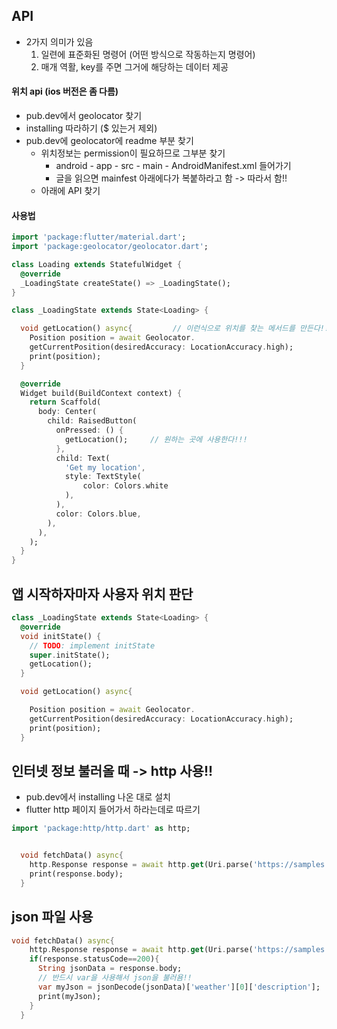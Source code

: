 ## API
* 2가지 의미가 있음
  1. 일련에 표준화된 명령어 (어떤 방식으로 작동하는지 명령어)
  2. 매개 역활, key를 주면 그거에 해당하는 데이터 제공
  
  
#### 위치 api (ios 버전은 좀 다름)
* pub.dev에서 geolocator 찾기
* installing 따라하기 ($ 있는거 제외)
* pub.dev에 geolocator에 readme 부분 찾기
  * 위치정보는 permission이 필요하므로 그부분 찾기
    * android - app - src - main - AndroidManifest.xml 들어가기
    * 글을 읽으면 mainfest 아래에다가 복붙하라고 함 -> 따라서 함!! 
  * 아래에 API 찾기


#### 사용법
```dart
import 'package:flutter/material.dart';
import 'package:geolocator/geolocator.dart';

class Loading extends StatefulWidget {
  @override
  _LoadingState createState() => _LoadingState();
}

class _LoadingState extends State<Loading> {

  void getLocation() async{         // 이런식으로 위치를 찾는 메서드를 만든다!!!
    Position position = await Geolocator.
    getCurrentPosition(desiredAccuracy: LocationAccuracy.high);
    print(position);
  }

  @override
  Widget build(BuildContext context) {
    return Scaffold(
      body: Center(
        child: RaisedButton(
          onPressed: () {
            getLocation();     // 원하는 곳에 사용한다!!!
          },
          child: Text(
            'Get my location',
            style: TextStyle(
                color: Colors.white
            ),
          ),
          color: Colors.blue,
        ),
      ),
    );
  }
}
```


## 앱 시작하자마자 사용자 위치 판단
```dart
class _LoadingState extends State<Loading> {
  @override
  void initState() {
    // TODO: implement initState
    super.initState();
    getLocation();
  }

  void getLocation() async{

    Position position = await Geolocator.
    getCurrentPosition(desiredAccuracy: LocationAccuracy.high);
    print(position);
  }
```


## 인터넷 정보 불러올 때 -> http 사용!!
* pub.dev에서 installing 나온 대로 설치
* flutter http 페이지 들어가서 하라는데로 따르기

```dart
import 'package:http/http.dart' as http;


  void fetchData() async{
    http.Response response = await http.get(Uri.parse('https://samples.openweathermap.org/data/2.5/weather?q=London&appid=b1b15e88fa797225412429c1c50c122a1'));
    print(response.body);
  }
```

## json 파일 사용
```dart
void fetchData() async{
    http.Response response = await http.get(Uri.parse('https://samples.openweathermap.org/data/2.5/weather?q=London&appid=b1b15e88fa797225412429c1c50c122a1'));
    if(response.statusCode==200){
      String jsonData = response.body;
      // 반드시 var을 사용해서 json을 불러욤!!
      var myJson = jsonDecode(jsonData)['weather'][0]['description'];  //json 코드 형식으로 가져와서 원하는 부분 찾기
      print(myJson);
    }
  }
```
